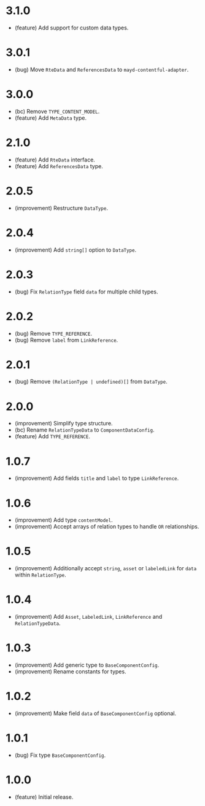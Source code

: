3.1.0
=====

*   (feature) Add support for custom data types.


3.0.1
=====

*   (bug) Move `RteData` and `ReferencesData` to `mayd-contentful-adapter`.


3.0.0
=====

*   (bc) Remove `TYPE_CONTENT_MODEL`.
*   (feature) Add `MetaData` type.


2.1.0
=====

*   (feature) Add `RteData` interface.
*   (feature) Add `ReferencesData` type.


2.0.5
=====

*   (improvement) Restructure `DataType`.


2.0.4
=====

*   (improvement) Add `string[]` option to `DataType`.


2.0.3
=====

*   (bug) Fix `RelationType` field `data` for multiple child types.


2.0.2
=====

*   (bug) Remove `TYPE_REFERENCE`.
*   (bug) Remove `label` from `LinkReference`.


2.0.1
=====

*   (bug) Remove `(RelationType | undefined)[]` from `DataType`.


2.0.0
=====

*   (improvement) Simplify type structure.
*   (bc) Rename `RelationTypeData` to `ComponentDataConfig`.
*   (feature) Add `TYPE_REFERENCE`.


1.0.7
=====

*  (improvement) Add fields `title` and `label` to type `LinkReference`.


1.0.6
=====

*  (improvement) Add type `contentModel`.
*  (improvement) Accept arrays of relation types to handle `OR` relationships.


1.0.5
=====

*  (improvement) Additionally accept `string`, `asset` or `labeledLink` for `data` within `RelationType`.


1.0.4
=====

*  (improvement) Add `Asset`, `LabeledLink`, `LinkReference` and `RelationTypeData`.


1.0.3
=====

*   (improvement) Add generic type to `BaseComponentConfig`.
*   (improvement) Rename constants for types.


1.0.2
=====

*   (improvement) Make field `data` of `BaseComponentConfig` optional.


1.0.1
=====

*   (bug) Fix type `BaseComponentConfig`.


1.0.0
=====

*   (feature) Initial release.

